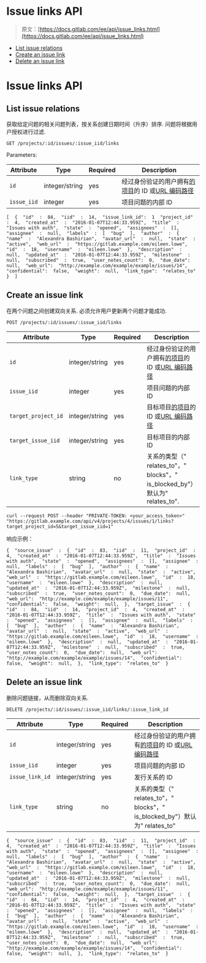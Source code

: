 # Issue links API

> 原文：[https://docs.gitlab.com/ee/api/issue_links.html](https://docs.gitlab.com/ee/api/issue_links.html)

*   [List issue relations](#list-issue-relations)
*   [Create an issue link](#create-an-issue-link)
*   [Delete an issue link](#delete-an-issue-link)

# Issue links API[](#issue-links-api-starter "Permalink")

## List issue relations[](#list-issue-relations "Permalink")

获取给定问题的相关问题列表，按关系创建日期时间（升序）排序. 问题将根据用户授权进行过滤.

```
GET /projects/:id/issues/:issue_iid/links 
```

Parameters:

| Attribute | Type | Required | Description |
| --- | --- | --- | --- |
| `id` | integer/string | yes | 经过身份验证的用户拥有[的项目](README.html#namespaced-path-encoding)的 ID 或[URL 编码路径](README.html#namespaced-path-encoding) |
| `issue_iid` | integer | yes | 项目问题的内部 ID |

```
[  {  "id"  :  84,  "iid"  :  14,  "issue_link_id":  1  "project_id"  :  4,  "created_at"  :  "2016-01-07T12:44:33.959Z",  "title"  :  "Issues with auth",  "state"  :  "opened",  "assignees"  :  [],  "assignee"  :  null,  "labels"  :  [  "bug"  ],  "author"  :  {  "name"  :  "Alexandra Bashirian",  "avatar_url"  :  null,  "state"  :  "active",  "web_url"  :  "https://gitlab.example.com/eileen.lowe",  "id"  :  18,  "username"  :  "eileen.lowe"  },  "description"  :  null,  "updated_at"  :  "2016-01-07T12:44:33.959Z",  "milestone"  :  null,  "subscribed"  :  true,  "user_notes_count":  0,  "due_date":  null,  "web_url":  "http://example.com/example/example/issues/14",  "confidential":  false,  "weight":  null,  "link_type":  "relates_to"  }  ] 
```

## Create an issue link[](#create-an-issue-link "Permalink")

在两个问题之间创建双向关系. 必须允许用户更新两个问题才能成功.

```
POST /projects/:id/issues/:issue_iid/links 
```

| Attribute | Type | Required | Description |
| --- | --- | --- | --- |
| `id` | integer/string | yes | 经过身份验证的用户拥有[的项目](README.html#namespaced-path-encoding)的 ID 或[URL 编码路径](README.html#namespaced-path-encoding) |
| `issue_iid` | integer | yes | 项目问题的内部 ID |
| `target_project_id` | integer/string | yes | 目标项目[的项目](README.html#namespaced-path-encoding)的 ID 或[URL 编码路径](README.html#namespaced-path-encoding) |
| `target_issue_iid` | integer/string | yes | 目标项目的内部 ID |
| `link_type` | string | no | 关系的类型（" relates_to"，" blocks"，" is_blocked_by"）默认为" relates_to". |

```
curl --request POST --header "PRIVATE-TOKEN: <your_access_token>" "https://gitlab.example.com/api/v4/projects/4/issues/1/links?target_project_id=5&target_issue_iid=1" 
```

响应示例：

```
{  "source_issue"  :  {  "id"  :  83,  "iid"  :  11,  "project_id"  :  4,  "created_at"  :  "2016-01-07T12:44:33.959Z",  "title"  :  "Issues with auth",  "state"  :  "opened",  "assignees"  :  [],  "assignee"  :  null,  "labels"  :  [  "bug"  ],  "author"  :  {  "name"  :  "Alexandra Bashirian",  "avatar_url"  :  null,  "state"  :  "active",  "web_url"  :  "https://gitlab.example.com/eileen.lowe",  "id"  :  18,  "username"  :  "eileen.lowe"  },  "description"  :  null,  "updated_at"  :  "2016-01-07T12:44:33.959Z",  "milestone"  :  null,  "subscribed"  :  true,  "user_notes_count":  0,  "due_date":  null,  "web_url":  "http://example.com/example/example/issues/11",  "confidential":  false,  "weight":  null,  },  "target_issue"  :  {  "id"  :  84,  "iid"  :  14,  "project_id"  :  4,  "created_at"  :  "2016-01-07T12:44:33.959Z",  "title"  :  "Issues with auth",  "state"  :  "opened",  "assignees"  :  [],  "assignee"  :  null,  "labels"  :  [  "bug"  ],  "author"  :  {  "name"  :  "Alexandra Bashirian",  "avatar_url"  :  null,  "state"  :  "active",  "web_url"  :  "https://gitlab.example.com/eileen.lowe",  "id"  :  18,  "username"  :  "eileen.lowe"  },  "description"  :  null,  "updated_at"  :  "2016-01-07T12:44:33.959Z",  "milestone"  :  null,  "subscribed"  :  true,  "user_notes_count":  0,  "due_date":  null,  "web_url":  "http://example.com/example/example/issues/14",  "confidential":  false,  "weight":  null,  },  "link_type":  "relates_to"  } 
```

## Delete an issue link[](#delete-an-issue-link "Permalink")

删除问题链接，从而删除双向关系.

```
DELETE /projects/:id/issues/:issue_iid/links/:issue_link_id 
```

| Attribute | Type | Required | Description |
| --- | --- | --- | --- |
| `id` | integer/string | yes | 经过身份验证的用户拥有[的项目](README.html#namespaced-path-encoding)的 ID 或[URL 编码路径](README.html#namespaced-path-encoding) |
| `issue_iid` | integer | yes | 项目问题的内部 ID |
| `issue_link_id` | integer/string | yes | 发行关系的 ID |
| `link_type` | string | no | 关系的类型（" relates_to"，" blocks"，" is_blocked_by"）默认为" relates_to" |

```
{  "source_issue"  :  {  "id"  :  83,  "iid"  :  11,  "project_id"  :  4,  "created_at"  :  "2016-01-07T12:44:33.959Z",  "title"  :  "Issues with auth",  "state"  :  "opened",  "assignees"  :  [],  "assignee"  :  null,  "labels"  :  [  "bug"  ],  "author"  :  {  "name"  :  "Alexandra Bashirian",  "avatar_url"  :  null,  "state"  :  "active",  "web_url"  :  "https://gitlab.example.com/eileen.lowe",  "id"  :  18,  "username"  :  "eileen.lowe"  },  "description"  :  null,  "updated_at"  :  "2016-01-07T12:44:33.959Z",  "milestone"  :  null,  "subscribed"  :  true,  "user_notes_count":  0,  "due_date":  null,  "web_url":  "http://example.com/example/example/issues/11",  "confidential":  false,  "weight":  null,  },  "target_issue"  :  {  "id"  :  84,  "iid"  :  14,  "project_id"  :  4,  "created_at"  :  "2016-01-07T12:44:33.959Z",  "title"  :  "Issues with auth",  "state"  :  "opened",  "assignees"  :  [],  "assignee"  :  null,  "labels"  :  [  "bug"  ],  "author"  :  {  "name"  :  "Alexandra Bashirian",  "avatar_url"  :  null,  "state"  :  "active",  "web_url"  :  "https://gitlab.example.com/eileen.lowe",  "id"  :  18,  "username"  :  "eileen.lowe"  },  "description"  :  null,  "updated_at"  :  "2016-01-07T12:44:33.959Z",  "milestone"  :  null,  "subscribed"  :  true,  "user_notes_count":  0,  "due_date":  null,  "web_url":  "http://example.com/example/example/issues/14",  "confidential":  false,  "weight":  null,  },  "link_type":  "relates_to"  } 
```